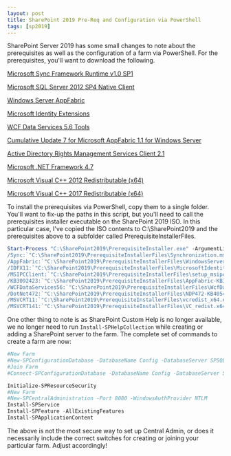 ```yaml
---
layout: post
title: SharePoint 2019 Pre-Req and Configuration via PowerShell
tags: [sp2019]
---
```


SharePoint Server 2019 has some small changes to note about the prerequisites as well as the configuration of a farm via PowerShell. For the prerequisites, you'll want to download the following.

[Microsoft Sync Framework Runtime v1.0 SP1](http://go.microsoft.com/fwlink/?LinkID=224449)

[Microsoft SQL Server 2012 SP4 Native Client](https://go.microsoft.com/fwlink/?LinkId=867003)

[Windows Server AppFabric](http://go.microsoft.com/fwlink/?LinkId=235496)

[Microsoft Identity Extensions](http://go.microsoft.com/fwlink/?LinkID=252368)

[WCF Data Services 5.6 Tools](http://go.microsoft.com/fwlink/?LinkId=320724)

[Cumulative Update 7 for Microsoft AppFabric 1.1 for Windows Server](http://go.microsoft.com/fwlink/?LinkId=627257)

[Active Directory Rights Management Services Client 2.1](http://go.microsoft.com/fwlink/?LinkID=544913)

[Microsoft .NET Framework 4.7](https://go.microsoft.com/fwlink/?linkid=871868)

[Microsoft Visual C++ 2012 Redistributable (x64)](http://go.microsoft.com/fwlink/?LinkId=627156)

[Microsoft Visual C++ 2017 Redistributable (x64)](https://go.microsoft.com/fwlink/?LinkId=848299)

To install the prerequisites via PowerShell, copy them to a single folder. You'll want to fix-up the paths in this script, but you'll need to call the prerequisites installer executable on the SharePoint 2019 ISO. In this particular case, I've copied the ISO contents to C:\SharePoint2019 and the prerequisites above to a subfolder called PrerequisiteInstallerFiles.

```powershell
Start-Process "C:\SharePoint2019\PrerequisiteInstaller.exe" -ArgumentList "/SQLNCli:`"C:\SharePoint2019\PrerequisiteInstallerFiles\sqlncli.msi`" `
/Sync:`"C:\SharePoint2019\PrerequisiteInstallerFiles\Synchronization.msi`" `
/AppFabric:`"C:\SharePoint2019\PrerequisiteInstallerFiles\WindowsServerAppFabricSetup_x64.exe`" `
/IDFX11:`"C:\SharePoint2019\PrerequisiteInstallerFiles\MicrosoftIdentityExtensions-64.msi`" `
/MSIPCClient:`"C:\SharePoint2019\PrerequisiteInstallerFiles\setup_msipc_x64.exe`" `
/KB3092423:`"C:\SharePoint2019\PrerequisiteInstallerFiles\AppFabric-KB3092423-x64-ENU.exe`" `
/WCFDataServices56:`"C:\SharePoint2019\PrerequisiteInstallerFiles\WcfDataServices.exe`" `
/DotNet472:`"C:\SharePoint2019\PrerequisiteInstallerFiles\NDP472-KB4054531-Web.exe`" `
/MSVCRT11:`"C:\SharePoint2019\PrerequisiteInstallerFiles\vcredist_x64.exe`" `
/MSVCRT141:`"C:\SharePoint2019\PrerequisiteInstallerFiles\VC_redist.x64.exe`"" 
```

One other thing to note is as SharePoint Custom Help is no longer available, we no longer need to run `Install-SPHelpCollection` while creating or adding a SharePoint server to the farm. The complete set of commands to create a farm are now:

```powershell
#New Farm
#New-SPConfigurationDatabase -DatabaseName Config -DatabaseServer SPSQL -AdministrationContentDatabase Admin -FarmCredentials (Get-Credential) -Passphrase (ConvertTo-SecureString "Password1" -AsPlainText -Force) -LocalServerRole Custom
#Join Farm
#Connect-SPConfigurationDatabase -DatabaseName Config -DatabaseServer SPSQL -Passphrase (ConvertTo-SecureString "Password1" -AsPlainText -Force) -LocalServerRole Custom

Initialize-SPResourceSecurity
#New Farm
#New-SPCentralAdministration -Port 8080 -WindowsAuthProvider NTLM
Install-SPService
Install-SPFeature -AllExistingFeatures
Install-SPApplicationContent
```

The above is not the most secure way to set up Central Admin, or does it necessarily include the correct switches for creating or joining your particular farm. Adjust accordingly!